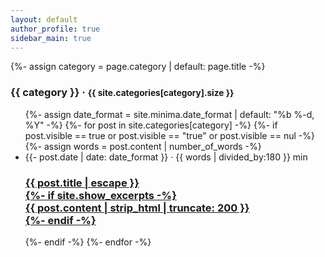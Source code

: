 ```yaml
---
layout: default
author_profile: true
sidebar_main: true
---
```

{%- assign category = page.category | default: page.title -%}
<h3>{{ category }} &middot; <small>{{ site.categories[category].size }}</small></h3>
<ul class="post-list">
  {%- assign date_format = site.minima.date_format | default: "%b %-d, %Y" -%}
  {%- for post in site.categories[category] -%}
  {%- if post.visible == true or post.visible == "true" or post.visible == nul -%}
  {%- assign words = post.content | number_of_words -%}
  <li>
    <span class="post-meta">{{- post.date | date: date_format }} &middot; {{ words | divided_by:180 }} min</span>
    <h3>
      <a class="post-link" href="{{ post.url | relative_url }}">
        <div>{{ post.title | escape }}</div>
        {%- if site.show_excerpts -%}
        <div class="excerpt">{{ post.content | strip_html | truncate: 200 }}</div>
        {%- endif -%}
      </a>
    </h3>
  </li>
  {%- endif -%}
  {%- endfor -%}

</ul>